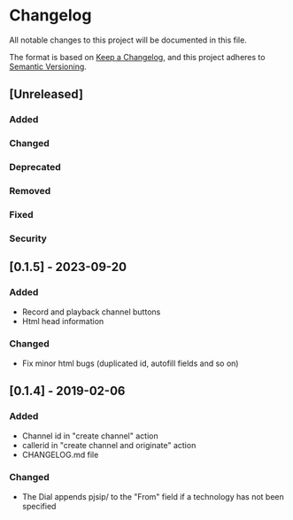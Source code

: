 # Changelog
All notable changes to this project will be documented in this file.

The format is based on [Keep a Changelog](https://keepachangelog.com/en/1.0.0/),
and this project adheres to [Semantic Versioning](https://semver.org/spec/v2.0.0.html).

## [Unreleased]
### Added
### Changed
### Deprecated
### Removed
### Fixed
### Security

## [0.1.5] - 2023-09-20

### Added
- Record and playback channel buttons
- Html head information

### Changed
- Fix minor html bugs (duplicated id, autofill fields and so on)


## [0.1.4] - 2019-02-06

### Added
- Channel id in "create channel" action
- callerid in "create channel and originate" action
- CHANGELOG.md file

### Changed
- The Dial appends pjsip/ to the "From" field if a technology has not been specified
